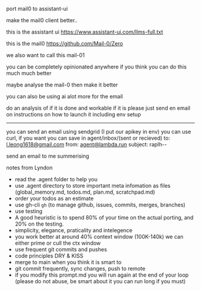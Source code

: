 port mail0 to assistant-ui

make the mail0 client better..

this is the assistant ui
https://www.assistant-ui.com/llms-full.txt


this is the mail0
https://github.com/Mail-0/Zero



we also want to call this mail-01

you can be completely opinionated anywhere if you think you can do this much much better

maybe analyse the mail-0 then make it better

you can also be using ai alot more for the email


do an analysis of if it is done and workable if it is please just send en email on instructions on how to launch it including env setup



----
you can send an email using sendgrid (I put our apikey in env) you can use curl, if you want you can save in agent/inbox/(sent or recieved)
to: l.leong1618@gmail.com
from: agent@lambda.run
subject: raplh-<project>-<relevant subject>

send an email to me summerising



notes from Lyndon
- read the .agent folder to help you
- use .agent directory to store important meta infomation as files (global_memory.md, todos.md, plan.md, scratchpad.md)
- order your todos as an estimate
- use gh-cli `gh` (to manage github, issues, commits, merges, branches)
- use testing
- A good heuristic is to spend 80% of your time on the actual porting, and 20% on the testing.
- simplicity, elegance, praticality and intelegence
- you work better at around 40% context window (100K-140k) we can either prime or cull the ctx window
- use frequent git commits and pushes 
- code principles DRY & KISS
- merge to main when you think it is smart to 
- git commit frequently, sync changes, push to remote
- if you modify this prompt.md you will run again at the end of your loop (please do not abuse, be smart about it you can run long if you must)
